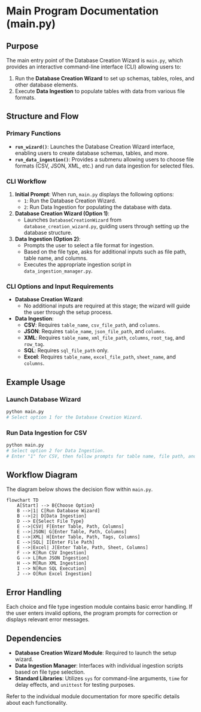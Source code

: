 
# Main Program Documentation (main.py)

## Purpose
The main entry point of the Database Creation Wizard is `main.py`, which provides an interactive command-line interface (CLI) allowing users to:
1. Run the **Database Creation Wizard** to set up schemas, tables, roles, and other database elements.
2. Execute **Data Ingestion** to populate tables with data from various file formats.

## Structure and Flow
### Primary Functions
- **`run_wizard()`**: Launches the Database Creation Wizard interface, enabling users to create database schemas, tables, and more.
- **`run_data_ingestion()`**: Provides a submenu allowing users to choose file formats (CSV, JSON, XML, etc.) and run data ingestion for selected files.

### CLI Workflow
1. **Initial Prompt**: When run, `main.py` displays the following options:
   - `1`: Run the Database Creation Wizard.
   - `2`: Run Data Ingestion for populating the database with data.
2. **Database Creation Wizard (Option 1)**:
   - Launches `DatabaseCreationWizard` from `database_creation_wizard.py`, guiding users through setting up the database structure.
3. **Data Ingestion (Option 2)**:
   - Prompts the user to select a file format for ingestion.
   - Based on the file type, asks for additional inputs such as file path, table name, and columns.
   - Executes the appropriate ingestion script in `data_ingestion_manager.py`.

### CLI Options and Input Requirements
- **Database Creation Wizard**:
  - No additional inputs are required at this stage; the wizard will guide the user through the setup process.
- **Data Ingestion**:
  - **CSV**: Requires `table_name`, `csv_file_path`, and `columns`.
  - **JSON**: Requires `table_name`, `json_file_path`, and `columns`.
  - **XML**: Requires `table_name`, `xml_file_path`, `columns`, `root_tag`, and `row_tag`.
  - **SQL**: Requires `sql_file_path` only.
  - **Excel**: Requires `table_name`, `excel_file_path`, `sheet_name`, and `columns`.

## Example Usage
### Launch Database Wizard
```bash
python main.py
# Select option 1 for the Database Creation Wizard.
```

### Run Data Ingestion for CSV
```bash
python main.py
# Select option 2 for Data Ingestion.
# Enter "1" for CSV, then follow prompts for table name, file path, and columns.
```

## Workflow Diagram
The diagram below shows the decision flow within `main.py`.

```mermaid
flowchart TD
    A[Start] --> B{Choose Option}
    B -->|1| C[Run Database Wizard]
    B -->|2| D[Data Ingestion]
    D --> E{Select File Type}
    E -->|CSV| F[Enter Table, Path, Columns]
    E -->|JSON| G[Enter Table, Path, Columns]
    E -->|XML| H[Enter Table, Path, Tags, Columns]
    E -->|SQL| I[Enter File Path]
    E -->|Excel| J[Enter Table, Path, Sheet, Columns]
    F --> K[Run CSV Ingestion]
    G --> L[Run JSON Ingestion]
    H --> M[Run XML Ingestion]
    I --> N[Run SQL Execution]
    J --> O[Run Excel Ingestion]
```

## Error Handling
Each choice and file type ingestion module contains basic error handling. If the user enters invalid options, the program prompts for correction or displays relevant error messages.

## Dependencies
- **Database Creation Wizard Module**: Required to launch the setup wizard.
- **Data Ingestion Manager**: Interfaces with individual ingestion scripts based on file type selection.
- **Standard Libraries**: Utilizes `sys` for command-line arguments, `time` for delay effects, and `unittest` for testing purposes.

Refer to the individual module documentation for more specific details about each functionality.
